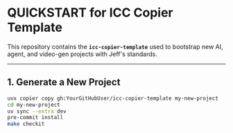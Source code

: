 # QUICKSTART for ICC Copier Template

This repository contains the **`icc-copier-template`** used to bootstrap new AI, agent, and video-gen projects with Jeff's standards.

---

## 1. Generate a New Project
```bash
uvx copier copy gh:YourGitHubUser/icc-copier-template my-new-project
cd my-new-project
uv sync --extra dev
pre-commit install
make checkit
